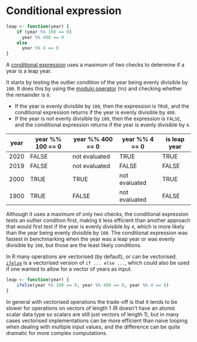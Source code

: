 # Conditional expression

```r
leap <- function(year) {
    if (year %% 100 == 0)
      year %% 400 == 0
    else
      year %% 4 == 0
}
```

A [conditional expression][control-flow] uses a maximum of two checks to determine if a year is a leap year.

It starts by testing the outlier condition of the year being evenly divisible by `100`.
It does this by using the [modulo operator][arithmetic-operators] (`%%`) and checking whether the remainder is `0`.

- If the year is evenly divisible by `100`, then the expression is `TRUE`, and the conditional expression returns if the year is evenly divisible by `400`.
- If the year is _not_ evenly divisible by `100`, then the expression is `FALSE`, and the conditional expression returns if the year is evenly divisible by `4`.

| year | year %% 100 == 0 | year %% 400 == 0 | year %% 4 == 0  | is leap year |
| ---- | --------------- | --------------- | -------------- | ------------ |
| 2020 |           FALSE |   not evaluated |           TRUE |        TRUE  |
| 2019 |           FALSE |   not evaluated |          FALSE |       FALSE  |
| 2000 |           TRUE  |            TRUE |  not evaluated |        TRUE  |
| 1900 |           TRUE  |           FALSE |  not evaluated |        FALSE |

Although it uses a maximum of only two checks, the conditional expression tests an outlier condition first,
making it less efficient than another approach that would first test if the year is evenly divisible by `4`,
which is more likely than the year being evenly divisible by `100`.
The conditional expression was fastest in benchmarking when the year was a leap year or was evenly divisible by `100`,
but those are the least likely conditions.

In R many operations are vectorised (by default), or can be vectorised. [`ifelse`][ifelse] is a vectorised version of `if ... else ...`, which could also be used if one wanted to allow for a vector of years as input.

```r
leap <- function(year) {
    ifelse(year %% 100 == 0, year %% 400 == 0, year %% 4 == 0)
}
```

In general with vectorised operations the trade-off is that it tends to be slower for operations on vectors of length 1 (R doesn't have an atomic scalar data type so scalars are still just vectors of length 1), but in many cases vectorised implementations can be more efficient than naive looping when dealing with multiple input values, and the difference can be quite dramatic for more complex computations.

[control-flow]: https://stat.ethz.ch/R-manual/R-patched/library/base/html/Control.html
[arithmetic-operators]: https://stat.ethz.ch/R-manual/R-patched/library/base/html/Arithmetic.html
[ifelse]: https://stat.ethz.ch/R-manual/R-patched/library/base/html/ifelse.html
